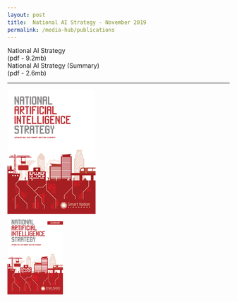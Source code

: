 ```yaml
---
layout: post
title:  National AI Strategy - November 2019
permalink: /media-hub/publications
---
```


<div style="width:100%;"> 
  <div style="width:50%;">
    National AI Strategy<br>(pdf - 9.2mb)
  </div>  
  <div style="width:50%;">
    National AI Strategy (Summary)<br>(pdf - 2.6mb)
  </div>  
</div>
<hr>
<div style="width:100%;"> 
  <div style="width:50%;">
    <a href="/files/publications/national-ai-strategy.pdf"><img src="/images/our-smart-nation/national-AI-strat-cover.png"></a>
  </div>  
  <div style="width:50%;">
    <a href="/files/publications/national-ai-strategy-summary.pdf"><img src="/images/our-smart-nation/national-ai-strat-summary-cover.png" width="50%"></a>
  </div>  
</div>
